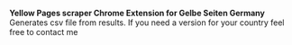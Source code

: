 **Yellow Pages scraper Chrome Extension for Gelbe Seiten Germany**
Generates csv file from results.
If you need a version for your country feel free to contact me
